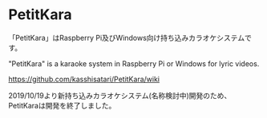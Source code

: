 PetitKara
====
「PetitKara」はRaspberry Pi及びWindows向け持ち込みカラオケシステムです。

"PetitKara" is  a karaoke system in Raspberry Pi or Windows for lyric videos.

https://github.com/kasshisatari/PetitKara/wiki

 2019/10/19より新持ち込みカラオケシステム(名称検討中)開発のため、PetitKaraは開発を終了しました。
